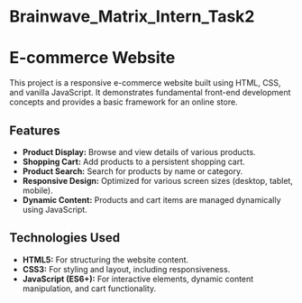 # Brainwave_Matrix_Intern_Task2
# E-commerce Website

This project is a responsive e-commerce website built using HTML, CSS, and vanilla JavaScript. It demonstrates fundamental front-end development concepts and provides a basic framework for an online store.

## Features

*   **Product Display:** Browse and view details of various products.
*   **Shopping Cart:** Add products to a persistent shopping cart.
*   **Product Search:** Search for products by name or category.
*   **Responsive Design:** Optimized for various screen sizes (desktop, tablet, mobile).
*   **Dynamic Content:** Products and cart items are managed dynamically using JavaScript.

## Technologies Used

*   **HTML5:** For structuring the website content.
*   **CSS3:** For styling and layout, including responsiveness.
*   **JavaScript (ES6+):** For interactive elements, dynamic content manipulation, and cart functionality.
